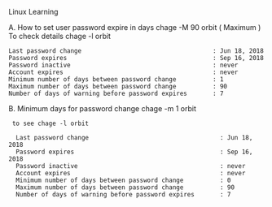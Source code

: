 Linux Learning

 A. How to set user password expire in days
     chage -M 90 orbit ( Maximum )
    To check details chage -l orbit
    
    Last password change                                    : Jun 18, 2018
    Password expires                                        : Sep 16, 2018
    Password inactive                                       : never
    Account expires                                         : never
    Minimum number of days between password change          : 1
    Maximum number of days between password change          : 90
    Number of days of warning before password expires       : 7
 B. Minimum days for password change
     chage -m 1 orbit
     
     to see chage -l orbit
      
      Last password change                                    : Jun 18, 2018
      Password expires                                        : Sep 16, 2018
      Password inactive                                       : never
      Account expires                                         : never
      Minimum number of days between password change          : 0
      Maximum number of days between password change          : 90
      Number of days of warning before password expires       : 7


